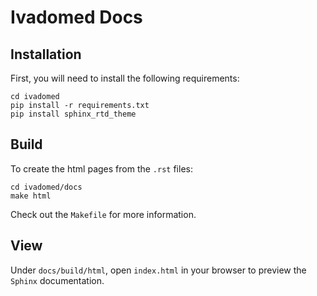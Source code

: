 # Ivadomed Docs

## Installation

First, you will need to install the following requirements:

```
cd ivadomed
pip install -r requirements.txt
pip install sphinx_rtd_theme
```

## Build

To create the html pages from the `.rst` files:

```
cd ivadomed/docs
make html
```

Check out the `Makefile` for more information.

## View

Under `docs/build/html`, open `index.html` in your browser to preview
the `Sphinx` documentation.

